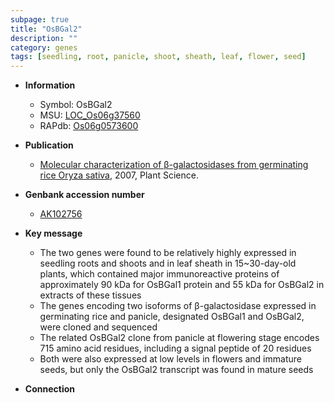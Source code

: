 ```yaml
---
subpage: true
title: "OsBGal2"
description: ""
category: genes
tags: [seedling, root, panicle, shoot, sheath, leaf, flower, seed]
---
```


* **Information**  
    + Symbol: OsBGal2  
    + MSU: [LOC_Os06g37560](http://rice.plantbiology.msu.edu/cgi-bin/ORF_infopage.cgi?orf=LOC_Os06g37560)  
    + RAPdb: [Os06g0573600](http://rapdb.dna.affrc.go.jp/viewer/gbrowse_details/irgsp1?name=Os06g0573600)  

* **Publication**  
    + [Molecular characterization of β-galactosidases from germinating rice Oryza sativa](http://www.ncbi.nlm.nih.gov/pubmed?term=Molecular+characterization+of+β-galactosidases+from+germinating+rice+Oryza+sativa%5BTitle%5D), 2007, Plant Science.

* **Genbank accession number**  
    + [AK102756](http://www.ncbi.nlm.nih.gov/nuccore/AK102756)

* **Key message**  
    + The two genes were found to be relatively highly expressed in seedling roots and shoots and in leaf sheath in 15~30-day-old plants, which contained major immunoreactive proteins of approximately 90 kDa for OsBGal1 protein and 55 kDa for OsBGal2 in extracts of these tissues
    + The genes encoding two isoforms of β-galactosidase expressed in germinating rice and panicle, designated OsBGal1 and OsBGal2, were cloned and sequenced
    + The related OsBGal2 clone from panicle at flowering stage encodes 715 amino acid residues, including a signal peptide of 20 residues
    + Both were also expressed at low levels in flowers and immature seeds, but only the OsBGal2 transcript was found in mature seeds

* **Connection**  



